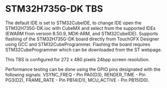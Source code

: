 # STM32H735G-DK TBS

The default IDE is set to STM32CubeIDE, to change IDE open the STM32H735G-DK.ioc with CubeMX and select from the supported IDEs (EWARM from version 8.50.9, MDK-ARM, and STM32CubeIDE). Supports flashing of the STM32H735G-DK board directly from TouchGFX Designer using GCC and STM32CubeProgrammer. Flashing the board requires STM32CubeProgrammer which can be downloaded from the ST webpage.

This TBS is configured for 272 x 480 pixels 24bpp screen resolution.

Performance testing can be done using the GPIO pins designated with the following signals: VSYNC_FREQ - Pin PA0(D3), RENDER_TIME - Pin PG3(D2), FRAME_RATE - Pin PB14(D1), MCU_ACTIVE - Pin PB15(D0).
